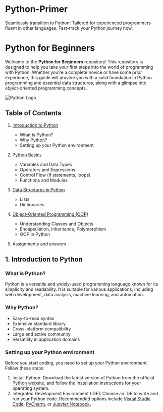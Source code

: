 # Python-Primer
Seamlessly transition to Python! Tailored for experienced programmers fluent in other languages. Fast-track your Python journey now.


# Python for Beginners

Welcome to the **Python for Beginners** repository! This repository is designed to help you take your first steps into the world of programming with Python. Whether you're a complete novice or have some prior experience, this guide will provide you with a solid foundation in Python programming and essential data structures, along with a glimpse into object-oriented programming concepts.

![Python Logo](https://www.python.org/static/community_logos/python-logo-master-v3-TM.png)

## Table of Contents

1. [Introduction to Python](#introduction-to-python)
   - What is Python?
   - Why Python?
   - Setting up your Python environment

2. [Python Basics](#python-basics)
   - Variables and Data Types
   - Operators and Expressions
   - Control Flow (if statements, loops)
   - Functions and Modules

3. [Data Structures in Python](#data-structures-in-python)
   - Lists
   - Dictionaries

4. [Object-Oriented Programming (OOP)](#object-oriented-programming-oop)
   - Understanding Classes and Objects
   - Encapsulation, Inheritance, Polymorphism
   - OOP in Python

5. Assignments and answers

## 1. Introduction to Python

### What is Python?
Python is a versatile and widely-used programming language known for its simplicity and readability. It is suitable for various applications, including web development, data analysis, machine learning, and automation.

### Why Python?
- Easy-to-read syntax
- Extensive standard library
- Cross-platform compatibility
- Large and active community
- Versatility in application domains

### Setting up your Python environment
Before you start coding, you need to set up your Python environment. Follow these steps:
1. Install Python: Download the latest version of Python from the official [Python website](https://www.python.org/downloads/), and follow the installation instructions for your operating system.
2. Integrated Development Environment (IDE): Choose an IDE to write and run your Python code. Recommended options include [Visual Studio Code](https://code.visualstudio.com/), [PyCharm](https://www.jetbrains.com/pycharm/), or [Jupyter Notebook](https://jupyter.org/).
